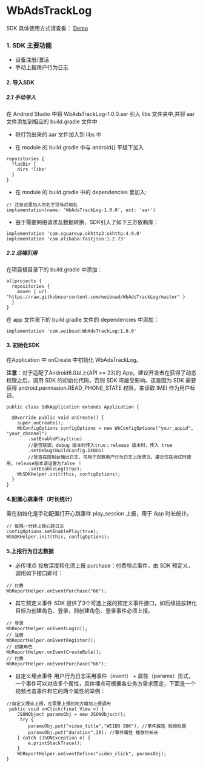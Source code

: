 # WbAdsTrackLog
SDK 具体使用方式请查看： [Demo](https://github.com/weiboad/WbAdsTrackLog/blob/master/app/src/main/java/com/weibo/ads/MainActivity.java)

### 1. SDK 主要功能
- 设备注册/激活
- 手动上报用户行为日志
#### 2. 导入SDK
##### 2.1 手动导入
在 Android Studio 中将 WbAdsTrackLog-1.0.0.aar 引入 libs 文件夹中,并将 aar 文件添加到相应的 build.gradle 文件中

- 将打包出来的 aar 文件加入到 libs 中

- 在 module 的 build.gradle 中与 android{} 平级下加入
```
repositories {
  flatDir {
    dirs 'libs'
  }
}
```
- 在 module 的 build.gradle 中的 dependencies 里加入:
```
// 注意这里加入的名字没有后缀名
implementation(name: 'WbAdsTrackLog-1.0.0', ext: 'aar')
```

- 由于需要网络请求及数据转换，SDK引入了如下三方依赖库：

```
implementation 'com.squareup.okhttp3:okhttp:4.9.0'
implementation 'com.alibaba:fastjson:1.2.73'
```
##### 2.2 远端引用

在项目根目录下的 build.gradle 中添加：
```
allprojects {
  repositories {
    maven { url "https://raw.githubusercontent.com/weiboad/WbAdsTrackLog/master" }
  }
}
```
在 app 文件夹下的 build.gradle 文件的 dependencies 中添加：
```
implementation 'com.weiboad:WbAdsTrackLog:1.0.0'
```

#### 3. 初始化SDK
在Application 中 onCreate 中初始化 WbAdsTrackLog。

**注意**：对于适配了Android6.0以上(API >= 23)的 App，建议开发者在获得了动态权限之后，调用 SDK 的初始化代码，否则 SDK 可能受影响。这是因为 SDK 需要获得 android.permission.READ_PHONE_STATE 权限，来读取 IMEI 作为用户标识。
```
public class SdkApplication extends Application {

  @Override public void onCreate() {
    super.onCreate();
    WbConfigOptions configOptions = new WbConfigOptions("your_appid", "your_channel")
        .setEnablePlay(true)
        //是否联调，debug 版本时传入true；release 版本时，传入 true
        .setDebug(BuildConfig.DEBUG)
        //是否在控制台输出日志，可用于观察用户行为日志上报情况，建议仅在调试时使用，release版本请设置为false ！
        .setEnableLog(true);
    WbSDKHelper.init(this, configOptions);
  }
}
```
#### 4.配置心跳事件（时长统计）
需在初始化是手动配置打开心跳事件 play_session 上报，用于 App 时长统计。
```
// 每隔一分钟上报心跳日志
configOptions.setEnablePlay(true);
WbSDKHelper.init(this, configOptions);
```
#### 5.上报行为日志数据
- 必传埋点
投放深度转化须上报 purchase：付费埋点事件，由 SDK 预定义，调用如下接口即可：
```
// 付费
WbReportHelper.onEventPurchase("66");
```
- 其它预定义事件
SDK 提供了3个可选上报的预定义事件接口，如后续投放转化目标为创建角色、登录，则创建角色、登录事件必须上报。
```
// 登录
WbReportHelper.onEventLogin();
// 注册
WbReportHelper.onEventRegister();
// 创建角色
WbReportHelper.onEventCreateRole();
// 付费
WbReportHelper.onEventPurchase("66");
```
- 自定义埋点事件
用户行为日志采用事件（event） + 属性（params）形式，一个事件可以对应多个属性，具体埋点可根据各业务方需求而定，下面是一个视频点击事件和它的两个属性的举例：
```
//自定义埋点上报，在需要上报的地方增加上报调用
 public void onClick(final View v) {
    JSONObject paramsObj = new JSONObject();
     try {
        paramsObj.put("video_title","WEIBO SDK"); //事件属性 视频标题
        paramsObj.put("duration",20); //事件属性 播放时⻓长 
    } catch (JSONException e) { 
        e.printStackTrace();
    }
    WbReportHelper.onEventDefine("video_click", paramsObj);
}
```
